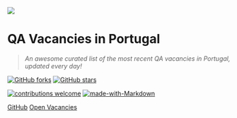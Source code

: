 ![](https://media.giphy.com/media/TakOTvDEIHtz4Xdbnp/giphy.gif)

# QA Vacancies in Portugal
> _An awesome curated list of the most recent QA vacancies in Portugal, updated every day!_

[![GitHub forks](https://img.shields.io/github/forks/sergiomartins8/qa-vacancies-in-portugal.svg?style=social&label=Fork&maxAge=2592000)](https://github.com/sergiomartins8/qa-vacancies-in-portugal/network/)
[![GitHub stars](https://img.shields.io/github/stars/sergiomartins8/qa-vacancies-in-portugal.svg?style=social&label=Star&maxAge=2592000)](https://github.com/sergiomartins8/qa-vacancies-in-portugal/stargazers/)

[![contributions welcome](https://img.shields.io/badge/contributions-welcome-brightgreen.svg?style=flat)](CONTRIBUTING.md)
[![made-with-Markdown](https://img.shields.io/badge/Made%20with-Markdown-1f425f.svg)](http://commonmark.org)

[GitHub](https://github.com/sergiomartins8/qa-vacancies-in-portugal/)
[Open Vacancies](#vacancies)
